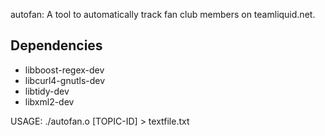 autofan:
A tool to automatically track fan club members on teamliquid.net.

Dependencies
------------
+ libboost-regex-dev
+ libcurl4-gnutls-dev
+ libtidy-dev
+ libxml2-dev

USAGE:
./autofan.o [TOPIC-ID] > textfile.txt

